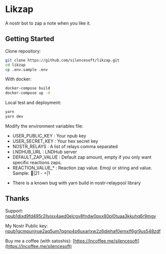 # Likzap

A nostr bot to zap a note when you like it.

## Getting Started

Clone repository:

```bash
git clone https://github.com/silencesoft/likzap.git
cd likzap
cp .env.sample .env
```

With docker:

```bash
docker-compose build
docker-compose up -d
```

Local test and deployment:

```bash
yarn
yarn dev
```

Modify the environment variables file:

- USER_PUBLIC_KEY : Your npub key
- USER_SECRET_KEY : Your hex secret key
- NOSTR_RELAYS : A list of relays comma separated
- LNDHUB_URL : LNDHub server
- DEFAULT_ZAP_VALUE : Default zap amount, empty if you only want specific reactions zaps.
- REACTION_VALUE_* : Reaction zap value. Emoji or string and value. Sample: 🤙|21 - +|1

* There is a known bug with yarn build in nostr-relaypool library

## Thanks

Support: [npub1djxd9fd495r2llyjsx4aed0elcgy8fndw0pxx80pl0tuaa3kkuhq6r9mgy](nostr:npub1djxd9fd495r2llyjsx4aed0elcgy8fndw0pxx80pl0tuaa3kkuhq6r9mgy)

My Nostr Public key: [npub1gcmpunjrue2aq5um7qgnp4p6uxarlxw2z6djehaf0emxjf6gr9us548zdf](nostr:npub1gcmpunjrue2aq5um7qgnp4p6uxarlxw2z6djehaf0emxjf6gr9us548zdf)

Buy me a coffee (with satoshis): [https://lncoffee.me/silencesoft](https://lncoffee.me/silencesoft)
